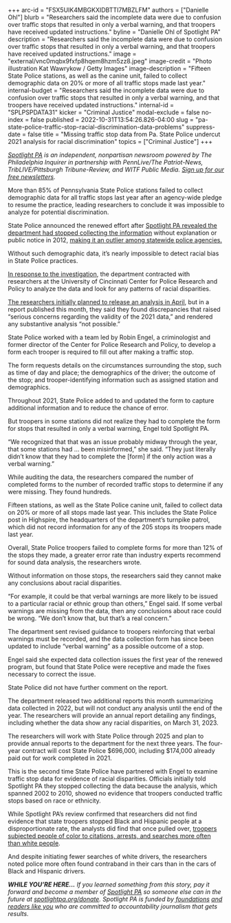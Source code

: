+++
arc-id = "FSX5UIK4MBGKXIDBTTI7MBZLFM"
authors = ["Danielle Ohl"]
blurb = "Researchers said the incomplete data were due to confusion over traffic stops that resulted in only a verbal warning, and that troopers have received updated instructions."
byline = "Danielle Ohl of Spotlight PA"
description = "Researchers said the incomplete data were due to confusion over traffic stops that resulted in only a verbal warning, and that troopers have received updated instructions."
image = "external/vnc0mqbx9fxfp8hqem8hzm5zz8.jpeg"
image-credit = "Photo illustration Kat Wawrykow / Getty Images"
image-description = "Fifteen State Police stations, as well as the canine unit, failed to collect demographic data on 20% or more of all traffic stops made last year."
internal-budget = "Researchers said the incomplete data were due to confusion over traffic stops that resulted in only a verbal warning, and that troopers have received updated instructions."
internal-id = "SPLPSPDATA31"
kicker = "Criminal Justice"
modal-exclude = false
no-index = false
published = 2022-10-31T13:54:26.826-04:00
slug = "pa-state-police-traffic-stop-racial-discrimination-data-problems"
suppress-date = false
title = "Missing traffic stop data from Pa. State Police undercut 2021 analysis for racial discrimination"
topics = ["Criminal Justice"]
+++

<a href="https://www.spotlightpa.org/"><i>Spotlight PA</i></a><i> is an independent, nonpartisan newsroom powered by The Philadelphia Inquirer in partnership with PennLive/The Patriot-News, TribLIVE/Pittsburgh Tribune-Review, and WITF Public Media. </i><a href="https://www.spotlightpa.org/newsletters"><i>Sign up for our free newsletters</i></a><i>.</i>

More than 85% of Pennsylvania State Police stations failed to collect demographic data for all traffic stops last year after an agency-wide pledge to resume the practice, leading researchers to conclude it was impossible to analyze for potential discrimination.

State Police announced the renewed effort after <a href="https://www.spotlightpa.org/news/2019/09/pa-state-police-stopped-tracking-driver-race/">Spotlight PA revealed the department had stopped collecting the information</a> without explanation or public notice in 2012, <a href="https://www.spotlightpa.org/news/2020/01/pennsylvania-state-police-racial-bias-traffic-stops-vehicle-searches/">making it an outlier among statewide police agencies. </a>

Without such demographic data, it’s nearly impossible to detect racial bias in State Police practices.

<script src="https://www.spotlightpa.org/embed.js" async></script><div data-spl-embed-version="1" data-spl-src="https://www.spotlightpa.org/embeds/newsletter/"></div>

<a href="https://www.spotlightpa.org/news/2021/01/pa-state-police-traffic-stops-racial-profiling-data-collection/">In response to the investigation</a>, the department contracted with researchers at the University of Cincinnati Center for Police Research and Policy to analyze the data and look for any patterns of racial disparities.

<a href="https://www.spotlightpa.org/news/2022/08/pennsylvania-state-police-racial-bias-traffic-stop-data/">The researchers initially planned to release an analysis in April</a>, but in a report published this month, they said they found discrepancies that raised “serious concerns regarding the validity of the 2021 data,” and rendered any substantive analysis “not possible.”

State Police worked with a team led by Robin Engel, a criminologist and former director of the Center for Police Research and Policy, to develop a form each trooper is required to fill out after making a traffic stop.

The form requests details on the circumstances surrounding the stop, such as time of day and place; the demographics of the driver; the outcome of the stop; and trooper-identifying information such as assigned station and demographics.

Throughout 2021, State Police added to and updated the form to capture additional information and to reduce the chance of error.

But troopers in some stations did not realize they had to complete the form for stops that resulted in only a verbal warning, Engel told Spotlight PA.

“We recognized that that was an issue probably midway through the year, that some stations had … been misinformed,” she said. “They just literally didn’t know that they had to complete the [form] if the only action was a verbal warning.”

While auditing the data, the researchers compared the number of completed forms to the number of recorded traffic stops to determine if any were missing. They found hundreds.

Fifteen stations, as well as the State Police canine unit, failed to collect data on 20% or more of all stops made last year. This includes the State Police post in Highspire, the headquarters of the department’s turnpike patrol, which did not record information for any of the 205 stops its troopers made last year.

Overall, State Police troopers failed to complete forms for more than 12% of the stops they made, a greater error rate than industry experts recommend for sound data analysis, the researchers wrote.

Without information on those stops, the researchers said they cannot make any conclusions about racial disparities.

“For example, it could be that verbal warnings are more likely to be issued to a particular racial or ethnic group than others,” Engel said. If some verbal warnings are missing from the data, then any conclusions about race could be wrong. “We don’t know that, but that’s a real concern.”

The department sent revised guidance to troopers reinforcing that verbal warnings must be recorded, and the data collection form has since been updated to include “verbal warning” as a possible outcome of a stop.

Engel said she expected data collection issues the first year of the renewed program, but found that State Police were receptive and made the fixes necessary to correct the issue.

State Police did not have further comment on the report.

<script src="https://www.spotlightpa.org/embed.js" async></script><div data-spl-embed-version="1" data-spl-src="https://www.spotlightpa.org/embeds/donate/"></div>

The department released two additional reports this month summarizing data collected in 2022, but will not conduct any analysis until the end of the year. The researchers will provide an annual report detailing any findings, including whether the data show any racial disparities, on March 31, 2023.

The researchers will work with State Police through 2025 and plan to provide annual reports to the department for the next three years. The four-year contract will cost State Police $696,000, including $174,000 already paid out for work completed in 2021.

This is the second time State Police have partnered with Engel to examine traffic stop data for evidence of racial disparities. Officials initially told Spotlight PA they stopped collecting the data because the analysis, which spanned 2002 to 2010, showed no evidence that troopers conducted traffic stops based on race or ethnicity.

While Spotlight PA’s review confirmed that researchers did not find evidence that state troopers stopped Black and Hispanic people at a disproportionate rate, the analysts did find that once pulled over, <a href="https://www.spotlightpa.org/news/2020/01/pennsylvania-state-police-racial-bias-traffic-stops-vehicle-searches/">troopers subjected people of color to citations, arrests, and searches more often than white people</a>.

And despite initiating fewer searches of white drivers, the researchers noted police more often found contraband in their cars than in the cars of Black and Hispanic drivers.

<i><b>WHILE YOU’RE HERE...</b></i><i> If you learned something from this story, pay it forward and become a member of </i><a href="https://www.spotlightpa.org/"><i>Spotlight PA</i></a><i> so someone else can in the future at </i><a href="http://spotlightpa.org/donate"><i>spotlightpa.org/donate</i></a><i>. Spotlight PA is funded by</i><a href="https://www.spotlightpa.org/support"><i> foundations</i></a><i> </i><a href="https://www.spotlightpa.org/support"><i>and readers like you</i></a><i> who are committed to accountability journalism that gets results.</i>
